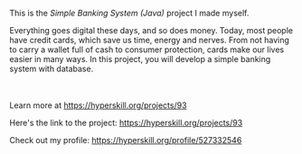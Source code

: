 This is the *Simple Banking System (Java)* project I made myself.


<p>Everything goes digital these days, and so does money. Today, most people have credit cards, which save us time, energy and nerves. From not having to carry a wallet full of cash to consumer protection, cards make our lives easier in many ways. In this project, you will develop a simple banking system with database.</p><br/><br/>Learn more at <a href="https://hyperskill.org/projects/93?utm_source=ide&utm_medium=ide&utm_campaign=ide&utm_content=project-card">https://hyperskill.org/projects/93</a>

Here's the link to the project: https://hyperskill.org/projects/93

Check out my profile: https://hyperskill.org/profile/527332546